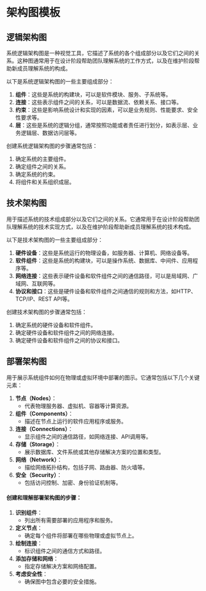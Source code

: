 # 架构图模板

## 逻辑架构图

系统逻辑架构图是一种视觉工具，它描述了系统的各个组成部分以及它们之间的关系。这种图通常用于在设计阶段帮助团队理解系统的工作方式，以及在维护阶段帮助新成员理解系统的构成。

以下是系统逻辑架构图的一些主要组成部分：

1. **组件**：这些是系统的构建块，可以是软件模块、服务、子系统等。
2. **连接**：这些表示组件之间的关系，可以是数据流、依赖关系、接口等。
3. **约束**：这些是影响系统设计和实现的因素，可以是业务规则、性能要求、安全性要求等。
4. **层**：这些是系统的逻辑分组，通常按照功能或者责任进行划分，如表示层、业务逻辑层、数据访问层等。

创建系统逻辑架构图的步骤通常包括：

1. 确定系统的主要组件。
2. 确定组件之间的关系。
3. 确定系统的约束。
4. 将组件和关系组织成层。

## 技术架构图

用于描述系统的技术组成部分以及它们之间的关系。它通常用于在设计阶段帮助团队理解系统的技术实现方式，以及在维护阶段帮助新成员理解系统的技术构成。

以下是技术架构图的一些主要组成部分：

1. **硬件设备**：这些是系统运行的物理设备，如服务器、计算机、网络设备等。
2. **软件组件**：这些是系统的构建块，可以是操作系统、数据库、中间件、应用程序等。
3. **网络连接**：这些表示硬件设备和软件组件之间的通信路径，可以是局域网、广域网、互联网等。
4. **协议和接口**：这些是硬件设备和软件组件之间通信的规则和方法，如HTTP、TCP/IP、REST API等。

创建技术架构图的步骤通常包括：

1. 确定系统的硬件设备和软件组件。
2. 确定硬件设备和软件组件之间的网络连接。
3. 确定硬件设备和软件组件之间的协议和接口。



## &#x20;**部署架构图**

用于展示系统组件如何在物理或虚拟环境中部署的图示。它通常包括以下几个关键元素：

1. **节点（Nodes）**：
   * 代表物理服务器、虚拟机、容器等计算资源。
2. **组件（Components）**：
   * 描述在节点上运行的软件应用程序或服务。
3. **连接（Connections）**：
   * 显示组件之间的通信路径，如网络连接、API调用等。
4. **存储（Storage）**：
   * 展示数据库、文件系统或其他存储解决方案的位置和类型。
5. **网络（Network）**：
   * 描绘网络拓扑结构，包括子网、路由器、防火墙等。
6. **安全（Security）**：
   * 包括访问控制、加密、身份验证机制等。

#### 创建和理解部署架构图的步骤：

1. **识别组件**：
   * 列出所有需要部署的应用程序和服务。
2. **定义节点**：
   * 确定每个组件将部署在哪些物理或虚拟节点上。
3. **绘制连接**：
   * 标识组件之间的通信方式和路径。
4. **添加存储和网络**：
   * 指定存储解决方案和网络配置。
5. **考虑安全性**：
   * 确保图中包含必要的安全措施。

